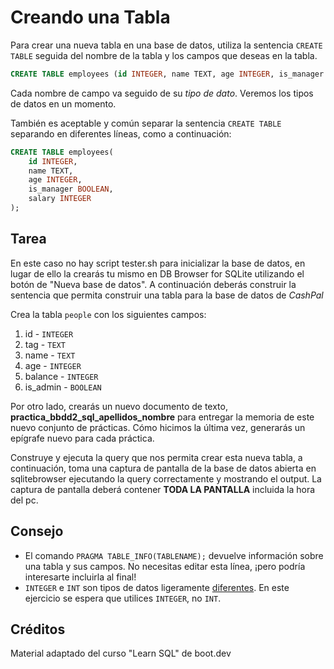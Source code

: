 # Creando una Tabla

Para crear una nueva tabla en una base de datos, utiliza la sentencia `CREATE TABLE` seguida del nombre de la tabla y los campos que deseas en la tabla.

```sql
CREATE TABLE employees (id INTEGER, name TEXT, age INTEGER, is_manager BOOLEAN, salary INTEGER);
```

Cada nombre de campo va seguido de su *tipo de dato*. Veremos los tipos de datos en un momento.

También es aceptable y común separar la sentencia `CREATE TABLE` separando en diferentes líneas, como a continuación:

```sql
CREATE TABLE employees(
    id INTEGER,
    name TEXT,
    age INTEGER,
    is_manager BOOLEAN,
    salary INTEGER
);
```

## Tarea

En este caso no hay script tester.sh para inicializar la base de datos, en lugar de ello la crearás tu mismo en DB Browser for SQLite utilizando el botón de "Nueva base de datos". A continuación deberás construir la sentencia que permita construir una tabla para la base de datos de *CashPal*

Crea la tabla `people` con los siguientes campos:

1. id - `INTEGER`
2. tag - `TEXT`
3. name - `TEXT`
4. age - `INTEGER`
5. balance - `INTEGER`
6. is_admin - `BOOLEAN`

Por otro lado, crearás un nuevo documento de texto, **practica_bbdd2_sql_apellidos_nombre** para entregar la memoria de este nuevo conjunto de prácticas. Cómo hicimos la última vez, generarás un epígrafe nuevo para cada práctica.

Construye y ejecuta la query que nos permita crear esta nueva tabla, a continuación, toma una captura de pantalla de la base de datos abierta en sqlitebrowser ejecutando la query correctamente y mostrando el output. La captura de pantalla deberá contener **TODA LA PANTALLA** incluida la hora del pc.

## Consejo

- El comando `PRAGMA TABLE_INFO(TABLENAME);` devuelve información sobre una tabla y sus campos. No necesitas editar esta línea, ¡pero podría interesarte incluirla al final!
- `INTEGER` e `INT` son tipos de datos ligeramente [diferentes](https://www.sqlite.org/lang_createtable.html#rowid). En este ejercicio se espera que utilices `INTEGER`, no `INT`.

## Créditos

Material adaptado del curso "Learn SQL" de boot.dev

